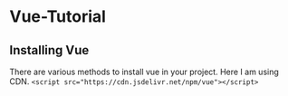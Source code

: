 # Vue-Tutorial

## Installing Vue
There are various methods to install vue in your project. Here I am using CDN.
`<script src="https://cdn.jsdelivr.net/npm/vue"></script>`